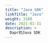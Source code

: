 ```yaml
---
title: "Java SDK"
linkTitle: "Java"
weight: 3100
date: 2021-01-31
description: >
  Dapr的Java SDK
---
```


